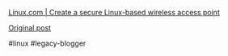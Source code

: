 <!--
date: '2006-07-20'
published: true
slug: 2006-07-linuxcom-create-secure-linux-based
time_to_read: 5
title: Linux.com | Create a secure Linux-based wireless access point
-->

[Linux.com | Create a secure Linux-based wireless access point](http://www.linux.com/article.pl?sid=06/07/10/1729226)

[Original post](https://ysfk.blogspot.com/2006/07/linuxcom-create-secure-linux-based.html)

#linux #legacy-blogger 